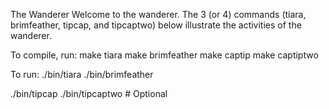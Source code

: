 The Wanderer
Welcome to the wanderer.  The 3 (or 4) commands (tiara, brimfeather, tipcap, and tipcaptwo) below illustrate
the activities of the wanderer.

To compile, run:
make tiara
make brimfeather
make captip
make captiptwo

To run:
./bin/tiara
./bin/brimfeather

./bin/tipcap
./bin/tipcaptwo # Optional
